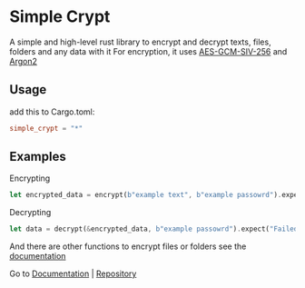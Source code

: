 # Simple Crypt

A simple and high-level rust library to encrypt and decrypt texts, files, folders and any data with it
For encryption, it uses [AES-GCM-SIV-256](https://en.wikipedia.org/wiki/AES-GCM-SIV) and [Argon2](https://en.wikipedia.org/wiki/Argon2)

## Usage

add this to Cargo.toml:

```toml
simple_crypt = "*"
```

## Examples

Encrypting

```rust
let encrypted_data = encrypt(b"example text", b"example passowrd").expect("Failed to encrypt");
```

Decrypting

```rust
let data = decrypt(&encrypted_data, b"example passowrd").expect("Failed to decrypt");
```

And there are other functions to encrypt files or folders see the [documentation](https://docs.rs/simple_crypt)

Go to [Documentation](https://docs.rs/simple_crypt) | [Repository](https://github.com/NiiightmareXD/simple_crypt)
